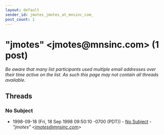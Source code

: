 ```yaml
---
layout: default
sender_id: jmotes_jmotes_at_mnsinc_com_
post_count: 1
---
```


# "jmotes" <jmotes<span>@</span>mnsinc.com> (1 post)

_Be aware that many list participants used multiple email addresses over their time active on the list. As such this page may not contain all threads available._

## Threads

### No Subject
+ 1998-09-18 (Fri, 18 Sep 1998 09:50:10 -0700 (PDT)) - [No Subject](/archive/1998/09/aa6d9937daa49cfd4dc9153b7bed9dcc1433126d30d3e7c680c16fb8336a204a) - _"jmotes" \<jmotes@mnsinc.com\>_

